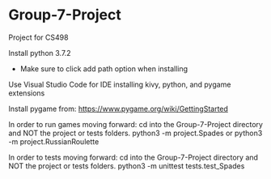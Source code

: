 # Group-7-Project
Project for CS498

Install python 3.7.2
 - Make sure to click add path option when installing
 
Use Visual Studio Code for IDE installing kivy, python, and pygame extensions

Install pygame from:
https://www.pygame.org/wiki/GettingStarted


In order to run games moving forward:
cd into the Group-7-Project directory and NOT the project or tests folders.
python3 -m project.Spades
or
python3 -m project.RussianRoulette


In order to tests moving forward:
cd into the Group-7-Project directory and NOT the project or tests folders.
python3 -m unittest tests.test_Spades

